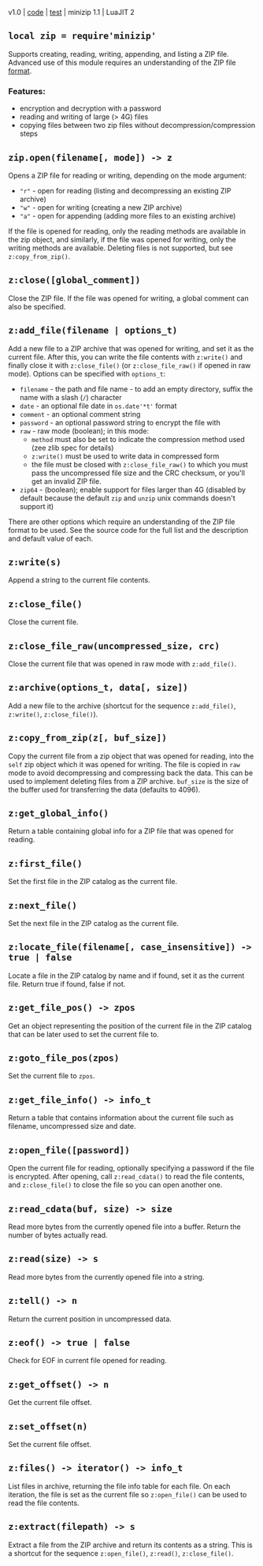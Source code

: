 v1.0 | [code](http://code.google.com/p/lua-files/source/browse/minizip.lua) | [test](http://code.google.com/p/lua-files/source/browse/minizip_test.lua) | minizip 1.1 | LuaJIT 2

## `local zip = require'minizip'` ##

Supports creating, reading, writing, appending, and listing a ZIP file. Advanced use of this module requires an understanding of the ZIP file [format](http://www.pkware.com/documents/casestudies/APPNOTE.TXT).

### Features: ###
  * encryption and decryption with a password
  * reading and writing of large (> 4G) files
  * copying files between two zip files without decompression/compression steps

## `zip.open(filename[, mode]) -> z` ##

Opens a ZIP file for reading or writing, depending on the mode argument:
  * `"r"` - open for reading (listing and decompressing an existing ZIP archive)
  * `"w"` - open for writing (creating a new ZIP archive)
  * `"a"` - open for appending (adding more files to an existing archive)

If the file is opened for reading, only the reading methods are available in the zip object, and similarly, if the file was opened for writing, only the writing methods are available. Deleting files is not supported, but see `z:copy_from_zip()`.

## `z:close([global_comment])` ##

Close the ZIP file. If the file was opened for writing, a global comment can also be specified.

## `z:add_file(filename | options_t)` ##

Add a new file to a ZIP archive that was opened for writing, and set it as the current file. After this, you can write the file contents with `z:write()` and finally close it with `z:close_file()` (or `z:close_file_raw()` if opened in raw mode). Options can be specified with `options_t`:
  * `filename` - the path and file name - to add an empty directory, suffix the name with a slash (`/`) character
  * `date` - an optional file date in `os.date'*t'` format
  * `comment` - an optional comment string
  * `password` - an optional password string to encrypt the file with
  * `raw` - raw mode (boolean); in this mode:
    * `method` must also be set to indicate the compression method used (zee zlib spec for details)
    * `z:write()` must be used to write data in compressed form
    * the file must be closed with `z:close_file_raw()` to which you must pass the uncompressed file size and the CRC checksum, or you'll get an invalid ZIP file.
  * `zip64` - (boolean); enable support for files larger than 4G (disabled by default because the default `zip` and `unzip` unix commands doesn't support it)

There are other options which require an understanding of the ZIP file format to be used. See the source code for the full list and the description and default value of each.

## `z:write(s)` ##

Append a string to the current file contents.

## `z:close_file()` ##

Close the current file.

## `z:close_file_raw(uncompressed_size, crc)` ##

Close the current file that was opened in raw mode with `z:add_file()`.

## `z:archive(options_t, data[, size])` ##

Add a new file to the archive (shortcut for the sequence `z:add_file()`, `z:write()`, `z:close_file()`).

## `z:copy_from_zip(z[, buf_size])` ##

Copy the current file from a zip object that was opened for reading, into the `self` zip object which it was opened for writing. The file is copied in `raw` mode to avoid decompressing and compressing back the data. This can be used to implement deleting files from a ZIP archive. `buf_size` is the size of the buffer used for transferring the data (defaults to 4096).

## `z:get_global_info()` ##

Return a table containing global info for a ZIP file that was opened for reading.

## `z:first_file()` ##

Set the first file in the ZIP catalog as the current file.

## `z:next_file()` ##

Set the next file in the ZIP catalog as the current file.

## `z:locate_file(filename[, case_insensitive]) -> true | false` ##

Locate a file in the ZIP catalog by name and if found, set it as the current file. Return true if found, false if not.

## `z:get_file_pos() -> zpos` ##

Get an object representing the position of the current file in the ZIP catalog that can be later used to set the current file to.

## `z:goto_file_pos(zpos)` ##

Set the current file to `zpos`.

## `z:get_file_info() -> info_t` ##

Return a table that contains information about the current file such as filename, uncompressed size and date.

## `z:open_file([password])` ##

Open the current file for reading, optionally specifying a password if the file is encrypted. After opening, call `z:read_cdata()` to read the file contents, and `z:close_file()` to close the file so you can open another one.

## `z:read_cdata(buf, size) -> size` ##

Read more bytes from the currently opened file into a buffer. Return the number of bytes actually read.

## `z:read(size) -> s` ##

Read more bytes from the currently opened file into a string.

## `z:tell() -> n` ##

Return the current position in uncompressed data.

## `z:eof() -> true | false` ##

Check for EOF in current file opened for reading.

## `z:get_offset() -> n` ##

Get the current file offset.

## `z:set_offset(n)` ##

Set the current file offset.

## `z:files() -> iterator() -> info_t` ##

List files in archive, returning the file info table for each file. On each iteration, the file is set as the current file so `z:open_file()` can be used to read the file contents.

## `z:extract(filepath) -> s` ##

Extract a file from the ZIP archive and return its contents as a string. This is a shortcut for the sequence `z:open_file()`, `z:read()`, `z:close_file()`.